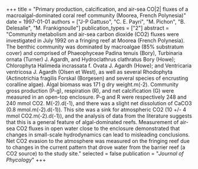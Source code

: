 +++
title = "Primary production, calcification, and air-sea CO|2| fluxes of a macroalgal-dominated coral reef community (Moorea, French Polynesia)"
date = 1997-01-01
authors = ["J-P Gattuso", "C. E. Payri", "M. Pichon", "B. Delesalle", "M. Frankignoulle"]
publication_types = ["2"]
abstract = "Community metabolism and air-sea carbon dioxide (CO2) fluxes were investigated in July 1992 on a fringing reef at Moorea (French Polynesia). The benthic community was dominated by macroalgae (85% substratum cover) and comprised of Phaeophyceae Padina tenuis (Bory), Turbinaria ornata (Turner) J. Agardh, and Hydroclathrus clathratus Bory (Howe); Chlorophyta Halimeda incrassata f. Ovata J. Agardh (Howe); and Ventricaria ventricosa J. Agardh (Olsen et West), as well as several Rhodophyta (Actinotrichia fragilis Forskal (Borgesen) and several species of encrusting coralline algae). Algal biomass was 171 g dry weight.m(-2). Community gross production (P-g), respiration (R), and net calcification (G) were measured in an open-top enclosure. P-g and R were respectively 248 and 240 mmol CO2. M(-2).d(-1), and there was a slight net dissolution of CaCO3 (0.8 mmol.m(-2).d(-1)). This site was a sink for atmospheric CO2 (10 +/- 4 mmol CO2.m(-2).d(-1)), and the analysis of data from the literature suggests that this is a general feature of algal-dominated reefs. Measurement of air-sea CO2 fluxes in open water close to the enclosure demonstrated that changes in small-scale hydrodynamics can lead to misleading conclusions. Net CO2 evasion to the atmosphere was measured on the fringing reef due to changes in the current pattern that drove water from the barrier reef (a CO2 source) to the study site."
selected = false
publication = "*Journal of Phycology*"
+++

